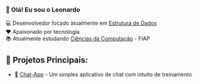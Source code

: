 ### 👋 Olá! Eu sou o Leonardo

💻 Desenvolvedor focado atualmente em [Estrutura de Dados](https://pt.wikipedia.org/wiki/Estrutura_de_dados)  
❤ Apaixonado por tecnologia  
📚 Atualmente estudando [Ciências da Computação](https://www.fiap.com.br/graduacao/bacharelado/ciencia-da-computacao-data-science-ia-platform-engineering/) - FIAP  

## 📌 **Projetos Principais:**  
- 🔹 [Chat-App](link) - Um simples aplicativo de chat com intuito de treinamento
